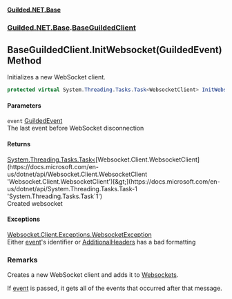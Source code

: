 #### [Guilded.NET.Base](Guilded_NET_Base.md 'Guilded.NET.Base')
### [Guilded.NET.Base](Guilded_NET_Base.md#Guilded_NET_Base 'Guilded.NET.Base').[BaseGuildedClient](BaseGuildedClient.md 'Guilded.NET.Base.BaseGuildedClient')
## BaseGuildedClient.InitWebsocket(GuildedEvent) Method
Initializes a new WebSocket client.  
```csharp
protected virtual System.Threading.Tasks.Task<WebsocketClient> InitWebsocket(Guilded.NET.Base.Events.GuildedEvent @event);
```
#### Parameters
<a name='Guilded_NET_Base_BaseGuildedClient_InitWebsocket(Guilded_NET_Base_Events_GuildedEvent)_event'></a>
`event` [GuildedEvent](GuildedEvent.md 'Guilded.NET.Base.Events.GuildedEvent')  
The last event before WebSocket disconnection
  
#### Returns
[System.Threading.Tasks.Task&lt;](https://docs.microsoft.com/en-us/dotnet/api/System.Threading.Tasks.Task-1 'System.Threading.Tasks.Task`1')[Websocket.Client.WebsocketClient](https://docs.microsoft.com/en-us/dotnet/api/Websocket.Client.WebsocketClient 'Websocket.Client.WebsocketClient')[&gt;](https://docs.microsoft.com/en-us/dotnet/api/System.Threading.Tasks.Task-1 'System.Threading.Tasks.Task`1')  
Created websocket
#### Exceptions
[Websocket.Client.Exceptions.WebsocketException](https://docs.microsoft.com/en-us/dotnet/api/Websocket.Client.Exceptions.WebsocketException 'Websocket.Client.Exceptions.WebsocketException')  
Either [event](BaseGuildedClient_InitWebsocket(GuildedEvent).md#Guilded_NET_Base_BaseGuildedClient_InitWebsocket(Guilded_NET_Base_Events_GuildedEvent)_event 'Guilded.NET.Base.BaseGuildedClient.InitWebsocket(Guilded.NET.Base.Events.GuildedEvent).event')'s identifier or [AdditionalHeaders](BaseGuildedClient_AdditionalHeaders.md 'Guilded.NET.Base.BaseGuildedClient.AdditionalHeaders') has a bad formatting
### Remarks
Creates a new WebSocket client and adds it to [Websockets](BaseGuildedClient_Websockets.md 'Guilded.NET.Base.BaseGuildedClient.Websockets').



If [event](BaseGuildedClient_InitWebsocket(GuildedEvent).md#Guilded_NET_Base_BaseGuildedClient_InitWebsocket(Guilded_NET_Base_Events_GuildedEvent)_event 'Guilded.NET.Base.BaseGuildedClient.InitWebsocket(Guilded.NET.Base.Events.GuildedEvent).event') is passed, it gets all of the events that occurred after that message.
